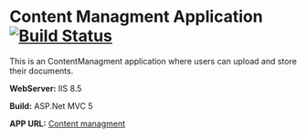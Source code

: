 # Content Managment Application [![Build Status](http://54.173.3.188:8080/buildStatus/icon?job=CM_DEV)](http://54.173.3.188:8080/job/CM_DEV)

This is an ContentManagment application where users can upload and store their documents.

**WebServer:** IIS 8.5

**Build:** ASP.Net MVC 5

**APP URL:** [Content managment](http://ec2-52-23-174-122.compute-1.amazonaws.com:8010/)
